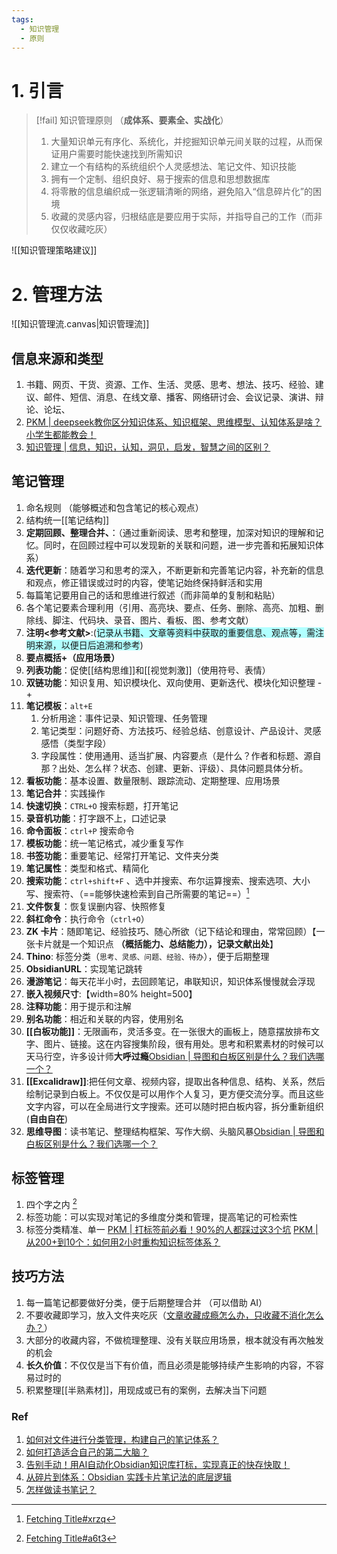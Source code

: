 ```yaml
---
tags:
  - 知识管理
  - 原则
---
```

# 1. 引言 
> [!fail] 知识管理原则 （**成体系、要素全、实战化**）
> 1. 大量知识单元有序化、系统化，并挖掘知识单元间关联的过程，从而保证用户需要时能快速找到所需知识
> 2. 建立一个有结构的系统组织个人灵感想法、笔记文件、知识技能
> 3. 拥有一个定制、组织良好、易于搜索的信息和思想数据库
> 4. 将零散的信息编织成一张逻辑清晰的网络，避免陷入“信息碎片化”的困境
> 5. 收藏的灵感内容，归根结底是要应用于实际，并指导自己的工作（而非仅仅收藏吃灰）

![[知识管理策略建议]]
# 2. 管理方法 
![[知识管理流.canvas|知识管理流]]
## 信息来源和类型 
1. 书籍、网页、干货、资源、工作、生活、灵感、思考、想法、技巧、经验、建议、邮件、短信、消息、在线文章、播客、网络研讨会、会议记录、演讲、辩论、论坛、
2. [PKM | deepseek教你区分知识体系、知识框架、思维模型、认知体系是啥？小学生都能教会！](https://mp.weixin.qq.com/s/hLI8O13i5TtdI3SDjb7eLA)
3. [知识管理 | 信息，知识，认知，洞见，启发，智慧之间的区别？](https://mp.weixin.qq.com/s/CQiCwLaM3wmlIBE5e_ERbg)
## 笔记管理 
1. 命名规则 （能够概述和包含笔记的核心观点）
2. 结构统一[[笔记结构]]
3. **定期回顾、整理合并、**：（通过重新阅读、思考和整理，加深对知识的理解和记忆。同时，在回顾过程中可以发现新的关联和问题，进一步完善和拓展知识体系）
4. **迭代更新**：随着学习和思考的深入，不断更新和完善笔记内容，补充新的信息和观点，修正错误或过时的内容，使笔记始终保持鲜活和实用
5. 每篇笔记要用自己的话和思维进行叙述（而非简单的复制和粘贴）
6. 各个笔记要素合理利用（引用、高亮块、要点、任务、删除、高亮、加粗、删除线、脚注、代码块、录音、图片、看板、图、参考文献）
7. **注明<参考文献>**:(<span style="background:#b1ffff">记录从书籍、文章等资料中获取的重要信息、观点等，需注明来源，以便日后追溯和参考</span>)
8. **要点概括+（应用场景）**
9. **列表功能**：促使[[结构思维]]和[[视觉刺激]]（使用符号、表情）
10. **双链功能**：知识复用、知识模块化、双向使用、更新迭代、模块化知识整理 -+
11. **笔记模板**：`alt+E` 
	1. 分析用途：事件记录、知识管理、任务管理
	2. 笔记类型：问题好奇、方法技巧、经验总结、创意设计、产品设计、灵感感悟（类型字段）
	3. 字段属性：使用通用、适当扩展、内容要点（是什么？作者和标题、源自那？出处、怎么样？状态、创建、更新、评级）、具体问题具体分析。
12. **看板功能**：基本设置、数量限制、跟踪流动、定期整理、应用场景 
13. **笔记合并**：实践操作 
14. **快速切换**：`CTRL+O` 搜索标题，打开笔记
15. **录音机功能**：打字跟不上，口述记录
16. **命令面板**：`ctrl+P` 搜索命令 
17. **模板功能**：统一笔记格式，减少重复写作
18. **书签功能**：重要笔记、经常打开笔记、文件夹分类
19. **笔记属性**：类型和格式、精简化
20. **搜索功能**：`ctrl+shift+F` 、选中并搜索、布尔运算搜索、搜索选项、大小写、搜索符、（==能够快速检索到自己所需要的笔记==）[^1]
21. **文件恢复**：恢复误删内容、快照修复 
22. **斜杠命令**：执行命令（`ctrl+O`）
23. **ZK 卡片**：随即笔记、经验技巧、随心所欲（记下结论和理由，常常回顾）【一张卡片就是一个知识点 **（概括能力、总结能力），记录文献出处**】
24. **Thino**: 标签分类（`思考、灵感、问题、经验、待办`），便于后期整理
25. **ObsidianURL**：实现笔记跳转
26. **漫游笔记**：每天花半小时，去回顾笔记，串联知识，知识体系慢慢就会浮现
27. **嵌入视频尺寸**:【width=80% height=500】
28. **注释功能**：用于提示和注解
29. **别名功能**：相近和关联的内容，使用别名
30. **[[白板功能]]**：无限画布，灵活多变。在一张很大的画板上，随意摆放排布文字、图片、链接。这在内容搜集阶段，很有用处。思考和积累素材的时候可以天马行空，许多设计师**大呼过瘾**[Obsidian | 导图和白板区别是什么？我们选哪一个？](https://mp.weixin.qq.com/s/vdFW0ZIo43k6M541PkJ49w)
31. **[[Excalidraw]]**:把任何文章、视频内容，提取出各种信息、结构、关系，然后绘制记录到白板上。不仅仅是可以用作个人复习，更方便交流分享。而且这些文字内容，可以在全局进行文字搜索。还可以随时把白板内容，拆分重新组织 (**自由自在**)
32. **思维导图**：读书笔记、整理结构框架、写作大纲、头脑风暴[Obsidian | 导图和白板区别是什么？我们选哪一个？](https://mp.weixin.qq.com/s/vdFW0ZIo43k6M541PkJ49w)
## 标签管理 
1. 四个字之内 [^2]
2. 标签功能：可以实现对笔记的多维度分类和管理，提高笔记的可检索性
3. 标签分类精准、单一
[PKM | 打标签前必看！90%的人都踩过这3个坑](https://mp.weixin.qq.com/s/BYW1WVn2UYiT_U8K9PpchA)
[PKM | 从200+到10个：如何用2小时重构知识标签体系？](https://mp.weixin.qq.com/s?__biz=MzA5Mzc3MTg2Nw==&mid=2651840191&idx=1&sn=b56f27fc61edd4e80b79e2408c9075ca&scene=21#wechat_redirect)
## 技巧方法 
1. 每一篇笔记都要做好分类，便于后期整理合并 （可以借助 AI）
2. 不要收藏即学习，放入文件夹吃灰（[​文章收藏成瘾怎么办，只收藏不消化怎么办？](https://mp.weixin.qq.com/s/4Cbp_xM2sreDymK9bKqegQ)）
3. 大部分的收藏内容，不做梳理整理、没有关联应用场景，根本就没有再次触发的机会
4. **长久价值**：不仅仅是当下有价值，而且必须是能够持续产生影响的内容，不容易过时的
5. 积累整理[[半熟素材]]，用现成或已有的案例，去解决当下问题

### Ref 
1. [如何对文件进行分类管理，构建自己的笔记体系？](https://mp.weixin.qq.com/s/R7RcfijPSoTTSOl_uO-b6A)
2. [如何打造适合自己的第二大脑？](https://mp.weixin.qq.com/s/U_eOrq0o865nYsWsFs52ow)
3. [告别手动！用AI自动化Obsidian知识库打标，实现真正的快存快取！](https://mp.weixin.qq.com/s/OAEYT1NtprmA19asWQJevw)
4. [从碎片到体系：Obsidian 实践卡片笔记法的底层逻辑](https://mp.weixin.qq.com/s/kJinvC8za5P_57ZAboHgbg)
5. [怎样做读书笔记？](https://mp.weixin.qq.com/s/TaRwRZb2kHiT5zqwB_194Q)

[^1]: [Fetching Title#xrzq](https://mp.weixin.qq.com/s/0w4sKzW7tXUa_pyV15-Mhg)

[^2]: [Fetching Title#a6t3](https://mp.weixin.qq.com/s/_XIFXlTvt4w6iEiBNMbkzA)

